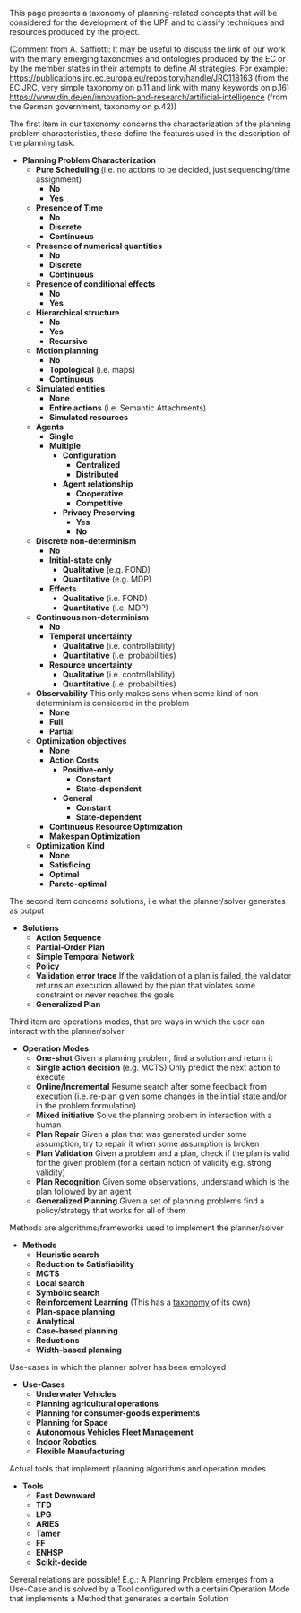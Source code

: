 This page presents a taxonomy of planning-related concepts that will be considered for the development of the UPF and to classify techniques and resources produced by the project.

(Comment from A. Saffiotti: It may be useful to discuss the link of our work with the many emerging taxonomies and ontologies produced by the EC or by the member states in their attempts to define AI strategies.  For example:
https://publications.jrc.ec.europa.eu/repository/handle/JRC118163 (from the EC JRC, very simple taxonomy on p.11 and link with many keywords on p.16)
https://www.din.de/en/innovation-and-research/artificial-intelligence (from the German government, taxonomy on p.42))

The first item in our taxonomy concerns the characterization of the planning problem characteristics, these define the features used in the description of the planning task.
* **Planning Problem Characterization**
  * **Pure Scheduling** (i.e. no actions to be decided, just sequencing/time assignment)
    * **No**
    * **Yes**
  * **Presence of Time**
    * **No**
    * **Discrete**
    * **Continuous**
  * **Presence of numerical quantities**
    * **No**
    * **Discrete**
    * **Continuous**
  * **Presence of conditional effects**
    * **No**
    * **Yes**
  * **Hierarchical structure**
    * **No**
    * **Yes**
    * **Recursive**
  * **Motion planning**
    * **No**
    * **Topological** (i.e. maps)
    * **Continuous**
  * **Simulated entities**
    * **None**
    * **Entire actions** (i.e. Semantic Attachments)
    * **Simulated resources**
  * **Agents**
    * **Single**
    * **Multiple**
      * **Configuration**
        * **Centralized**
        * **Distributed**
      * **Agent relationship**
        * **Cooperative**
        * **Competitive**
      * **Privacy Preserving**
        * **Yes**
        * **No**
  * **Discrete non-determinism**
    * **No**
    * **Initial-state only**
      * **Qualitative** (e.g. FOND)
      * **Quantitative** (e.g. MDP)
    * **Effects**
      * **Qualitative** (i.e. FOND)
      * **Quantitative** (i.e. MDP)
  * **Continuous non-determinism**
    * **No**
    * **Temporal uncertainty**
      * **Qualitative** (i.e. controllability)
      * **Quantitative** (i.e. probabilities)
    * **Resource uncertainty**
      * **Qualitative** (i.e. controllability)
      * **Quantitative** (i.e. probabilities)
  * **Observability**
    This only makes sens when some kind of non-determinism is considered in the problem
    * **None**
    * **Full**
    * **Partial**
  * **Optimization objectives**
    * **None**
    * **Action Costs**
      * **Positive-only**
        * **Constant**
        * **State-dependent**
      * **General**
        * **Constant**
        * **State-dependent**
    * **Continuous Resource Optimization**
    * **Makespan Optimization**
  * **Optimization Kind**
    * **None**
    * **Satisficing**
    * **Optimal**
    * **Pareto-optimal**

The second item concerns solutions, i.e what the planner/solver generates as output
* **Solutions**
  * **Action Sequence**
  * **Partial-Order Plan**
  * **Simple Temporal Network**
  * **Policy**
  * **Validation error trace**
    If the validation of a plan is failed, the validator returns an execution allowed by the plan that violates some constraint or never reaches the goals
  * **Generalized Plan**

Third item are operations modes, that are ways in which the user can interact with the planner/solver
* **Operation Modes**
  * **One-shot**
    Given a planning problem, find a solution and return it
  * **Single action decision** (e.g. MCTS)
    Only predict the next action to execute
  * **Online/Incremental**
    Resume search after some feedback from execution (i.e. re-plan given some changes in the initial state and/or in the problem formulation)
  * **Mixed initiative**
    Solve the planning problem in interaction with a human
  * **Plan Repair**
    Given a plan that was generated under some assumption, try to repair it when some assumption is broken
  * **Plan Validation**
    Given a problem and a plan, check if the plan is valid for the given problem (for a certain notion of validity e.g. strong validity)
  * **Plan Recognition**
    Given some observations, understand which is the plan followed by an agent
  * **Generalized Planning**
    Given a set of planning problems find a policy/strategy that works for all of them

Methods are algorithms/frameworks used to implement the planner/solver
* **Methods**
  * **Heuristic search**
  * **Reduction to Satisfiability**
  * **MCTS**
  * **Local search**
  * **Symbolic search**
  * **Reinforcement Learning** (This has a [taxonomy](https://spinningup.openai.com/en/latest/spinningup/rl_intro2.html#a-taxonomy-of-rl-algorithms) of its own)
  * **Plan-space planning**
  * **Analytical**
  * **Case-based planning**
  * **Reductions**
  * **Width-based planning**

Use-cases in which the planner solver has been employed
* **Use-Cases**
  * **Underwater Vehicles**
  * **Planning agricultural operations**
  * **Planning for consumer-goods experiments**
  * **Planning for Space**
  * **Autonomous Vehicles Fleet Management**
  * **Indoor Robotics**
  * **Flexible Manufacturing**

Actual tools that implement planning algorithms and operation modes
* **Tools**
  * **Fast Downward**
  * **TFD**
  * **LPG**
  * **ARIES**
  * **Tamer**
  * **FF**
  * **ENHSP**
  * **Scikit-decide**

Several relations are possible!
E.g.:
A Planning Problem emerges from a Use-Case and is solved by a Tool configured with a certain Operation Mode that implements a Method that generates a certain Solution
